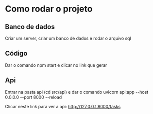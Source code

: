 # Como rodar o projeto

## Banco de dados

Criar um server, criar um banco de dados e rodar o arquivo sql

## Código

Dar o comando npm start e clicar no link que gerar

## Api

Entrar na pasta api (cd src/api) e dar o comando uvicorn api:app --host 0.0.0.0 --port 8000 --reload

Clicar neste link para ver a api: http://127.0.0.1:8000/tasks